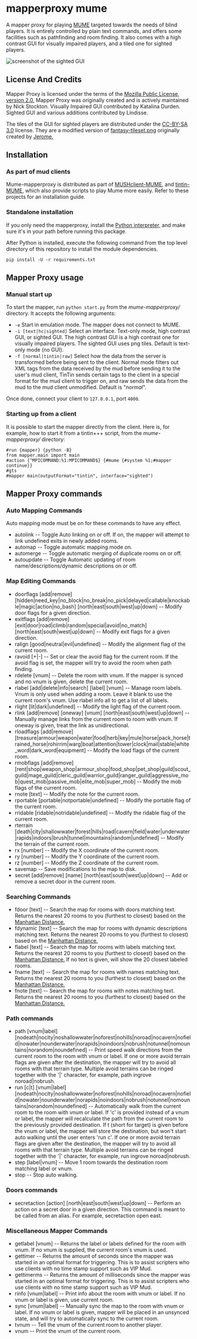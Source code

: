 # mapperproxy mume
A mapper proxy for playing [MUME](http://mume.org "MUME Official Site") targeted towards the needs of blind players. It is entirely controlled by plain text commands, and offers some facilities such as pathfinding and room finding. It also comes with a high contrast GUI for visually impaired players, and a tiled one for sighted players.

![screenshot of the sighted GUI](tiles/screenshot-multi.png?raw=true "screenshot of the sighted GUI")

## License And Credits
Mapper Proxy is licensed under the terms of the [Mozilla Public License, version 2.0.](https://www.mozilla.org/en-US/MPL/2.0/ "MPL2 official Site")
Mapper Proxy was originally created and is actively maintained by Nick Stockton.
Visually Impaired GUI contributed by Katalina Durden.
Sighted GUI and various additions contributed by Lindisse.

The tiles of the GUI for sighted players are distributed under the [CC-BY-SA 3.0](https://creativecommons.org/licenses/by-sa/3.0/legalcode "CC-BY-SA 3.0 official site") license. They are a modified version of [fantasy-tileset.png](https://opengameart.org/content/32x32-fantasy-tileset "fantasy-tileset page on OpenGameArt") originally created by [Jerome.](http://jerom-bd.blogspot.fr/ "Jerome old site")


## Installation
### As part of mud clients
Mume-mapperproxy is distributed as part of
[MUSHclient-MUME](https://github.com/nstockton/mushclient-mume/blob/master/README.md), and [tintin-MUME](https://github.com/nstockton/tintin-mume), which also provide scripts to play Mume more easily. Refer to these projects for an installation guide.

### Standalone installation
If you only need the mapperproxy, install the [Python interpreter,](https://python.org "Python Home Page") and make sure it's in your path before running this package.

After Python is installed, execute the following command from the top level directory of this repository to install the module dependencies.
```
pip install -U -r requirements.txt
```

## Mapper Proxy usage
### Manual start up
To start the mapper, run `python start.py` from the _mume-mapperproxy/_ directory. It accepts the following arguments:

- `-e` Start in emulation mode. The mapper does not connect to MUME.
- `-i [text|hc|sighted]` Select an interface. Text-only mode, high contrast GUI, or sighted GUI. The high contrast GUI is a high contrast one for visually impaired players. The sighted GUI uses png tiles. Default is text-only mode (no GUI).
- `-f [normal|tintin|raw]` Select how the data from the server is transformed before being sent to the client. Normal mode filters out XML tags from the data received by the mud before sending it to the user's mud client, TinTin sends certain tags to the client in a special format for the mud client to trigger on, and raw sends the data from the mud to the mud client unmodified. Default is "_normal_".

Once done, connect your client to `127.0.0.1`, port `4000`.

### Starting up from a client
It is possible to start the mapper directly from the client. Here is, for example, how to start it from a tintin+++ script, from the _mume-mapperproxy/_ directory:

```
#run {mapper} {python -B}
from mapper.main import main
#action {^MPICOMMAND:%1:MPICOMMAND$} {#mume {#system %1;#mapper continue}}
#gts
#mapper main(outputFormat="tintin", interface="sighted")
```

## Mapper Proxy commands
### Auto Mapping Commands
Auto mapping mode must be on for these commands to have any effect.

* autolink  --  Toggle Auto linking on or off. If on, the mapper will attempt to link undefined exits in newly added rooms.
* automap  --  Toggle automatic mapping mode on.
* automerge  --  Toggle automatic merging of duplicate rooms on or off.
* autoupdate  --  Toggle Automatic updating of room name/descriptions/dynamic descriptions on or off.

### Map Editing Commands
* doorflags [add|remove] [hidden|need_key|no_block|no_break|no_pick|delayed|callable|knockable|magic|action|no_bash] [north|east|south|west|up|down]  --  Modify door flags for a given direction.
* exitflags [add|remove] [exit|door|road|climb|random|special|avoid|no_match] [north|east|south|west|up|down]  --  Modify exit flags for a given direction.
* ralign [good|neutral|evil|undefined]  --  Modify the alignment flag of the current room.
* ravoid [+|-]  --  Set or clear the avoid flag for the current room. If the avoid flag is set, the mapper will try to avoid the room when path finding.
* rdelete [vnum]  --  Delete the room with vnum. If the mapper is synced and no vnum is given, delete the current room.
* rlabel [add|delete|info|search] [label] [vnum]  --  Manage room labels. Vnum is only used when adding a room. Leave it blank to use the current room's vnum. Use rlabel info all to get a list of all labels.
* rlight [lit|dark|undefined]  --  Modify the light flag of the current room.
* rlink [add|remove] [oneway] [vnum] [north|east|south|west|up|down]  --  Manually manage links from the current room to room with vnum. If oneway is given, treat the link as unidirectional.
* rloadflags [add|remove] [treasure|armour|weapon|water|food|herb|key|mule|horse|pack_horse|trained_horse|rohirrim|warg|boat|attention|tower|clock|mail|stable|white_word|dark_word|equipment]  --  Modify the load flags of the current room.
* rmobflags [add|remove] [rent|shop|weapon_shop|armour_shop|food_shop|pet_shop|guild|scout_guild|mage_guild|cleric_guild|warrior_guild|ranger_guild|aggressive_mob|quest_mob|passive_mob|elite_mob|super_mob]  --  Modify the mob flags of the current room.
* rnote [text]  --  Modify the note for the current room.
* rportable [portable|notportable|undefined]  --  Modify the portable flag of the current room.
* rridable [ridable|notridable|undefined]  --  Modify the ridable flag of the current room.
* rterrain [death|city|shallowwater|forest|hills|road|cavern|field|water|underwater|rapids|indoors|brush|tunnel|mountains|random|undefined]  --  Modify the terrain of the current room.
* rx [number]  --  Modify the X coordinate of the current room.
* ry [number]  --  Modify the Y coordinate of the current room.
* rz [number]  --  Modify the Z coordinate of the current room.
* savemap  --  Save modifications to the map to disk.
* secret [add|remove] [name] [north|east|south|west|up|down]  --  Add or remove a secret door in the current room.

### Searching Commands
* fdoor [text]  --  Search the map for rooms with doors matching text. Returns the nearest 20 rooms to you (furthest to closest) based on the [Manhattan Distance.](https://en.wikipedia.org/wiki/Taxicab_geometry "Wikipedia Page On Taxicab Geometry")
* fdynamic [text]  --  Search the map for rooms with dynamic descriptions matching text. Returns the nearest 20 rooms to you (furthest to closest) based on the [Manhattan Distance.](https://en.wikipedia.org/wiki/Taxicab_geometry "Wikipedia Page On Taxicab Geometry")
* flabel [text]  --  Search the map for rooms with labels matching text. Returns the nearest 20 rooms to you (furthest to closest) based on the [Manhattan Distance.](https://en.wikipedia.org/wiki/Taxicab_geometry "Wikipedia Page On Taxicab Geometry") If no text is given, will show the 20 closest labeled rooms.
* fname [text]  --  Search the map for rooms with names matching text. Returns the nearest 20 rooms to you (furthest to closest) based on the [Manhattan Distance.](https://en.wikipedia.org/wiki/Taxicab_geometry "Wikipedia Page On Taxicab Geometry")
* fnote [text]  --  Search the map for rooms with notes matching text. Returns the nearest 20 rooms to you (furthest to closest) based on the [Manhattan Distance.](https://en.wikipedia.org/wiki/Taxicab_geometry "Wikipedia Page On Taxicab Geometry")

### Path commands
* path [vnum|label] [nodeath|nocity|noshallowwater|noforest|nohills|noroad|nocavern|nofield|nowater|nounderwater|norapids|noindoors|nobrush|notunnel|nomountains|norandom|noundefined]  --  Print speed walk directions from the current room to the room with vnum or label. If one or more avoid terrain flags are given after the destination, the mapper will try to avoid all rooms with that terrain type. Multiple avoid terrains can be ringed together with the '|' character, for example, path ingrove noroad|nobrush.
* run [c|t] [vnum|label] [nodeath|nocity|noshallowwater|noforest|nohills|noroad|nocavern|nofield|nowater|nounderwater|norapids|noindoors|nobrush|notunnel|nomountains|norandom|noundefined]  --  Automatically walk from the current room to the room with vnum or label. If 'c' is provided instead of a vnum or label, the mapper will recalculate the path from the current room to the previously provided destination. If t (short for target) is given before the vnum or label, the mapper will store the destination, but won't start auto walking until the user enters 'run c'. If one or more avoid terrain flags are given after the destination, the mapper will try to avoid all rooms with that terrain type. Multiple avoid terrains can be ringed together with the '|' character, for example, run ingrove noroad|nobrush.
* step [label|vnum]  --  Move 1 room towards the destination room matching label or vnum.
* stop  --  Stop auto walking.

### Doors commands
* secretaction [action] [north|east|south|west|up|down]  --  Perform an action on a secret door in a given direction. This command is meant to be called from an alias. For example, secretaction open east.

### Miscellaneous Mapper Commands
* getlabel [vnum]  --  Returns the label or labels defined for the room with vnum. If no vnum is supplied, the current room's vnum is used.
* gettimer  --  Returns the amount of seconds since the mapper was started in an optimal format for triggering. This is to assist scripters who use clients with no time stamp support such as VIP Mud.
* gettimerms  --  Returns the amount of milliseconds since the mapper was started in an optimal format for triggering. This is to assist scripters who use clients with no time stamp support such as VIP Mud.
* rinfo [vnum|label]  --  Print info about the room with vnum or label. If no vnum or label is given, use current room.
* sync [vnum|label]  --  Manually sync the map to the room with vnum or label. If no vnum or label is given, mapper will be placed in an unsynced state, and will try to automatically sync to the current room.
* tvnum  --  Tell the vnum of the current room to another player.
* vnum  --  Print the vnum of the current room.
